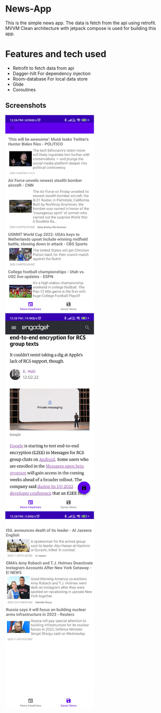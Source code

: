 # News-App
This is the simple news app. The data is fetch from the api using retrofit. MVVM Clean architecture with jetpack compose is used for building this app. 

# Features and tech used

- Retrofit to fetch data from api
- Dagger-hilt For dependency injection
- Room-database For local data store
- Glide 
- Coroutines

## Screenshots

<img src="screenshots/news_homepage.jpg" width="280px">
<img src="screenshots/news_webview.jpg" width="280px">
<img src="screenshots/saved_news.jpg" width="280px">